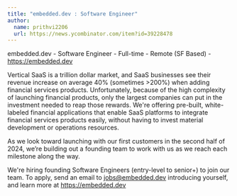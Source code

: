 ```yaml
---
title: "embedded.dev : Software Engineer"
author:
  name: prithvi2206
  url: https://news.ycombinator.com/item?id=39228478
---
```

embedded.dev - Software Engineer - Full-time - Remote (SF Based) - <a href="https:&#x2F;&#x2F;embedded.dev" rel="nofollow">https:&#x2F;&#x2F;embedded.dev</a>

Vertical SaaS is a trillion dollar market, and SaaS businesses see their revenue increase on average 40% (sometimes &gt;200%) when adding financial services products. Unfortunately, because of the high complexity of launching financial products, only the largest companies can put in the investment needed to reap those rewards. We&#x27;re offering pre-built, white-labeled financial applications that enable SaaS platforms to integrate financial services products easily, without having to invest material development or operations resources.

As we look toward launching with our first customers in the second half of 2024, we’re building out a founding team to work with us as we reach each milestone along the way.

We&#x27;re hiring founding Software Engineers (entry-level to senior+) to join our team. To apply, send an email to jobs@embedded.dev introducing yourself, and learn more at <a href="https:&#x2F;&#x2F;embedded.dev" rel="nofollow">https:&#x2F;&#x2F;embedded.dev</a>
